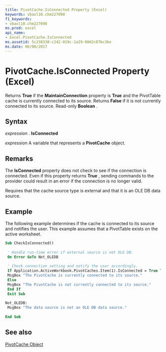 ```yaml
---
title: PivotCache.IsConnected Property (Excel)
keywords: vbaxl10.chm227098
f1_keywords:
- vbaxl10.chm227098
ms.prod: excel
api_name:
- Excel.PivotCache.IsConnected
ms.assetid: 5c238338-c242-019c-1a29-08d2c87bc3be
ms.date: 06/08/2017
---
```



# PivotCache.IsConnected Property (Excel)

Returns  **True** if the **MaintainConnection** property is **True** and the PivotTable cache is currently connected to its source. Returns **False** if it is not currently connected to its source. Read-only **Boolean** .


## Syntax

 _expression_ . **IsConnected**

 _expression_ A variable that represents a **PivotCache** object.


## Remarks

The  **IsConnected** property does not check to see if the connection is connected. Even if this property returns **True** , sending commands to the provider could result in an error if the connection is no longer valid.

Requires that the cache source type is external and that it is an OLE DB data source.


## Example

The following example determines if the cache is connected to its source and notifies the user. This example assumes that a PivotTable exists on the active worksheet.


```vb
Sub CheckIsConnected() 
 
 ' Handle run-time error if external source is not OLE DB. 
 On Error GoTo Not_OLEDB 
 
 ' Check connection setting and notify the user accordingly. 
 If Application.ActiveWorkbook.PivotCaches.Item(1).IsConnected = True Then 
 MsgBox "The PivotCache is currently connected to its source." 
 Else 
 MsgBox "The PivotCache is not currently connected to its source." 
 End If 
 Exit Sub 
 
Not_OLEDB: 
 MsgBox "The data source is not an OLE DB data source." 
 
End Sub
```


## See also


[PivotCache Object](Excel.PivotCache.md)

